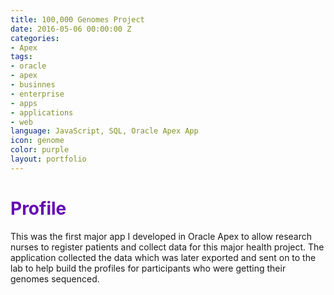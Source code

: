 ```yaml
---
title: 100,000 Genomes Project
date: 2016-05-06 00:00:00 Z
categories:
- Apex
tags:
- oracle
- apex
- businnes
- enterprise
- apps
- applications
- web
language: JavaScript, SQL, Oracle Apex App
icon: genome
color: purple
layout: portfolio
---
```


<h1 style="color: rgb(103,7,180);">Profile</h1>

This was the first major app I developed in Oracle Apex to allow research nurses to register patients and collect data for this major health project. The application collected the data which was later exported and sent on to the lab to help build the profiles for participants who were getting their genomes sequenced.

